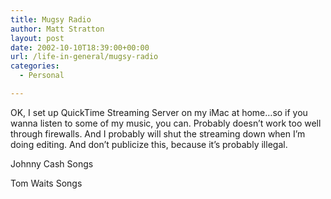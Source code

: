 ```yaml
---
title: Mugsy Radio
author: Matt Stratton
layout: post
date: 2002-10-10T18:39:00+00:00
url: /life-in-general/mugsy-radio
categories:
  - Personal

---
```

OK, I set up QuickTime Streaming Server on my iMac at home&#8230;so if you wanna listen to some of my music, you can. Probably doesn&#8217;t work too well through firewalls. And I probably will shut the streaming down when I&#8217;m doing editing. And don&#8217;t publicize this, because it&#8217;s probably illegal.

Johnny Cash Songs

Tom Waits Songs